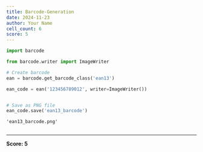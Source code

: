 ```yaml
---
title: Barcode-Generation
date: 2024-11-23
author: Your Name
cell_count: 6
score: 5
---
```


```python
import barcode


```


```python
from barcode.writer import ImageWriter

```


```python
# Create barcode
ean = barcode.get_barcode_class('ean13')

```


```python
ean_code = ean('123456789012', writer=ImageWriter())

```


```python

# Save as PNG file
ean_code.save('ean13_barcode')
```




    'ean13_barcode.png'




```python

```


---
**Score: 5**
